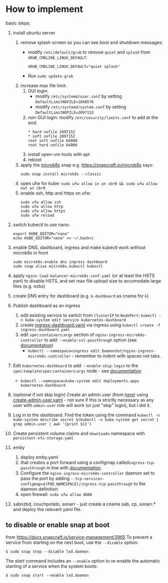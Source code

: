 
# How to implement
basic steps:
1. install ubuntu server 
	1. remove splash screen so you can see boot and shutdown messages:
		- modify  `/etc/default/grub` to remove `quiet` and `splash` from `GRUB_CMDLINE_LINUX_DEFAULT`:
			```
			GRUB_CMDLINE_LINUX_DEFAULT="quiet splash"
			```

		- Run  `sudo update-grub`
	2. increase max file limit:
		1. GUI login:
			 - modify `/etc/systemd/user.conf` by setting `DefaultLimitNOFILE=1048576`
			 - modify `/etc/systemd/system.conf` by setting `DefaultLimitNOFILE=2097152`
		 2. non-GUI login:
			 modify `/etc/security/limits.conf` to add at the end:
			```
			* hard nofile 2097152
			* soft nofile 2097152
			root soft nofile 64000
			root hard nofile 64000
			```
		3. install open-vm-tools with apt
		4. reboot
	3. apply the [microk8s](https://microk8s.io/) snap e.g. https://snapcraft.io/microk8s says:
		```
		sudo snap install microk8s --classic
		```	
	4. open ufw for kube:
		`sudo ufw allow in on cbr0 && sudo ufw allow out on cbr0`
	6. enable ssh, http and https on ufw:
		```
		sudo ufw allow ssh
		sudo ufw allow http
		sudo ufw allow https
		sudo ufw reload
		```
2. switch kubectl to use nano:
	```
	export KUBE_EDITOR="nano"
	echo KUBE_EDITOR="nano" >> ~/.bashrc
	```
2. enable DNS, dashboard, ingress and make kubectl work without microk8s in front
	```
	sudo microk8s.enable dns ingress dashboard
	sudo snap alias microk8s.kubectl kubectl
	```
3. apply `nginx-load-balancer-microk8s-conf.yaml` (or at least the HSTS part) to disable HSTS, and set max file upload size to accomodate large files (e.g. nzbs)
6. create DNS entry for dashboard (e.g. `k-dashboard` as cname for `k`)
7. Publish dashboard as an ingress
	1. edit existing service to switch from `ClusterIP` to `NodePort`: `kubectl -n kube-system edit service kubernetes-dashboard`
	2. create [ingress-dashboard.yaml](ingress-dashboard.yaml) via ingress using `kubectl create -f ingress-dashboard.yaml`
	3. edit `spec`:`containers`:`args` section of `nginx-ingress-microk8s-controller` to add `--enable-ssl-passthrough` option (see [documentation](https://github.com/kubernetes/ingress-nginx/blob/master/docs/user-guide/cli-arguments.md))
		 - `kubectl --namespace=ingress edit DaemonSet/nginx-ingress-microk8s-controller` - remember to indent with spaces not tabs.
1. Edit `kubernetes-dashboard` to add `--enable-skip-login` to the `spec`:`template`:`spec`:`containers`:`args` node - see [documentation](https://github.com/kubernetes/dashboard/blob/master/docs/common/dashboard-arguments.md)
    -  `kubectl --namespace=kube-system edit deployments.apps kubernetes-dashboard` 


8. (optional if not skip login) Create an admin user (from [here](https://github.com/kubernetes/dashboard/wiki/Creating-sample-user)) using [create-admin-user.yaml](create-admin-user.yaml) - not sure if this is strictly necessary as any user with `admin-user` role will work (or just "skip" login), but i did it.
9. Log in to the dashboard. Find the token using the command `kubectl -n kube-system describe secret $(kubectl -n kube-system get secret | grep admin-user | awk '{print $1}')`
1. Create persistent volume claims and `downloads` namespace with `persistent-nfs-storage.yaml`
1. emby
	1. deploy emby.yaml
	2. that creates a port forward using a configmap called`ingress-tcp-passthrough` in line with [documentation](https://github.com/kubernetes/ingress-nginx/blob/master/docs/user-guide/exposing-tcp-udp-services.md).
	3. Configure the `nginx-ingress-microk8s-controller` daemon set to pass the port by adding `--tcp-services-configmap=$(POD_NAMESPACE)/ingress-tcp-passthrough` to the daemon definition
	4. open firewall: `sudo ufw allow 8086`
1. sabnzbd, couchpotato, sonarr - just create a cname sab, cp, sonarr.* and deploy the relevant yaml file.


## to disable or enable snap at boot
from https://docs.snapcraft.io/service-management/3965
To prevent a service from starting on the next boot, use the  `--disable`  option:
```
$ sudo snap stop --disable lxd.daemon
```
The  _start_  command includes an  `--enable`  option to re-enable the automatic starting of a service when the system boots:
```
$ sudo snap start --enable lxd.daemon
```
